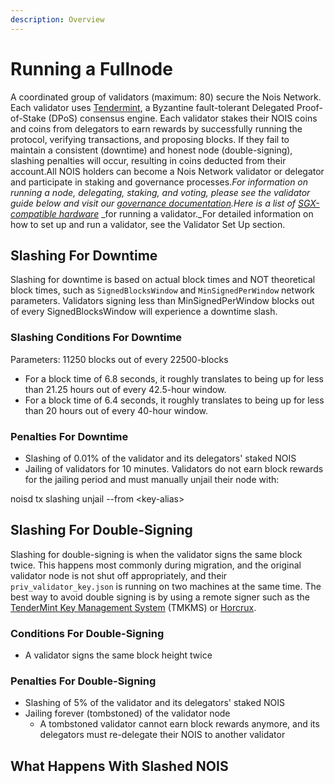 ```yaml
---
description: Overview
---
```


# Running a Fullnode

A coordinated group of validators (maximum: 80) secure the Nois Network. Each validator uses [Tendermint](https://tendermint.com/), a Byzantine fault-tolerant Delegated Proof-of-Stake (DPoS) consensus engine. Each validator stakes their NOIS coins and coins from delegators to earn rewards by successfully running the protocol, verifying transactions, and proposing blocks. If they fail to maintain a consistent (downtime) and honest node (double-signing), slashing penalties will occur, resulting in coins deducted from their account.All NOIS holders can become a Nois Network validator or delegator and participate in staking and governance processes._For information on running a node, delegating, staking, and voting, please see the validator guide below and visit our_ [_governance documentation_](https://docs.scrt.network/protocol/governance.html)_.Here is a list of_ [_SGX-compatible hardware_](https://github.com/ayeks/SGX-hardware) _for running a validator._For detailed information on how to set up and run a validator, see the Validator Set Up section.

## **Slashing For Downtime** <a href="#slashing-for-downtime" id="slashing-for-downtime"></a>

Slashing for downtime is based on actual block times and NOT theoretical block times, such as `SignedBlocksWindow` and `MinSignedPerWindow` network parameters. Validators signing less than MinSignedPerWindow blocks out of every SignedBlocksWindow will experience a downtime slash.

### Slashing Conditions For Downtime <a href="#slashing-conditions-for-downtime" id="slashing-conditions-for-downtime"></a>

Parameters: 11250 blocks out of every 22500-blocks

* For a block time of 6.8 seconds, it roughly translates to being up for less than 21.25 hours out of every 42.5-hour window.
* For a block time of 6.4 seconds, it roughly translates to being up for less than 20 hours out of every 40-hour window.

### Penalties For Downtime <a href="#penalties-for-downtime" id="penalties-for-downtime"></a>

* Slashing of 0.01% of the validator and its delegators' staked NOIS
* Jailing of validators for 10 minutes. Validators do not earn block rewards for the jailing period and must manually unjail their node with:

noisd tx slashing unjail --from \<key-alias>

## **Slashing For Double-Signing** <a href="#slashing-for-double-signing" id="slashing-for-double-signing"></a>

Slashing for double-signing is when the validator signs the same block twice. This happens most commonly during migration, and the original validator node is not shut off appropriately, and their `priv_validator_key.json` is running on two machines at the same time. The best way to avoid double signing is by using a remote signer such as the [TenderMint Key Management System](https://github.com/iqlusioninc/tmkms) (TMKMS) or [Horcrux](https://github.com/strangelove-ventures/horcrux).

### Conditions **F**or Double-Signing <a href="#conditions-for-double-signing" id="conditions-for-double-signing"></a>

* A validator signs the same block height twice

### Penalties For Double-Signing <a href="#penalties-for-double-signing" id="penalties-for-double-signing"></a>

* Slashing of 5% of the validator and its delegators' staked NOIS
* Jailing forever (tombstoned) of the validator node
  * A tombstoned validator cannot earn block rewards anymore, and its delegators must re-delegate their NOIS to another validator

## What Happens With Slashed NOIS <a href="#what-happens-with-slashed-scrt" id="what-happens-with-slashed-scrt"></a>

